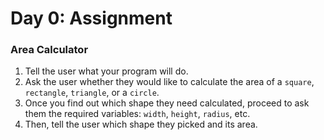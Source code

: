 # Day 0: Assignment

### Area Calculator

1. Tell the user what your program will do.
2. Ask the user whether they would like to calculate the area of a `square`, `rectangle`, `triangle`, or a `circle`.
3. Once you find out which shape they need calculated, proceed to ask them the required variables: `width`, `height`, `radius`, etc.
4. Then, tell the user which shape they picked and its area.
